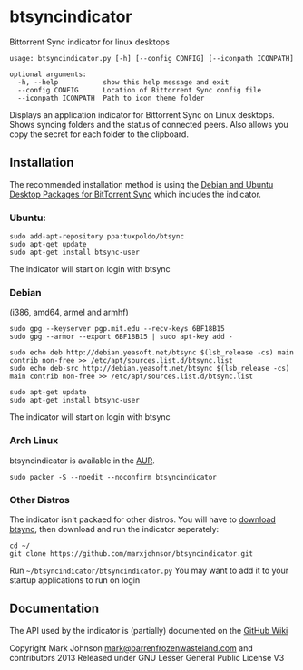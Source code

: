 btsyncindicator
===============

Bittorrent Sync indicator for linux desktops

```
usage: btsyncindicator.py [-h] [--config CONFIG] [--iconpath ICONPATH]

optional arguments:
  -h, --help           show this help message and exit
  --config CONFIG      Location of Bittorrent Sync config file
  --iconpath ICONPATH  Path to icon theme folder
```

Displays an application indicator for Bittorrent Sync on Linux desktops.
Shows syncing folders and the status of connected peers.
Also allows you copy the secret for each folder to the clipboard.

## Installation

The recommended installation method is using the [Debian and Ubuntu Desktop Packages for BitTorrent Sync](http://forum.bittorrent.com/topic/19560-debian-and-ubuntu-desktop-packages-for-bittorrent-sync/) which includes the indicator.

### Ubuntu:
```
sudo add-apt-repository ppa:tuxpoldo/btsync
sudo apt-get update
sudo apt-get install btsync-user
```
The indicator will start on login with btsync

### Debian 
(i386, amd64, armel and armhf)
```
sudo gpg --keyserver pgp.mit.edu --recv-keys 6BF18B15
sudo gpg --armor --export 6BF18B15 | sudo apt-key add -

sudo echo deb http://debian.yeasoft.net/btsync $(lsb_release -cs) main contrib non-free >> /etc/apt/sources.list.d/btsync.list
sudo echo deb-src http://debian.yeasoft.net/btsync $(lsb_release -cs) main contrib non-free >> /etc/apt/sources.list.d/btsync.list

sudo apt-get update
sudo apt-get install btsync-user
```
The indicator will start on login with btsync

### Arch Linux
btsyncindicator is available in the [AUR](https://aur.archlinux.org).
```
sudo packer -S --noedit --noconfirm btsyncindicator
```

### Other Distros
The indicator isn't packaed for other distros. You will have to [download btsync](http://labs.bittorrent.com/experiments/sync.html), then download and run the indicator seperately:
```
cd ~/
git clone https://github.com/marxjohnson/btsyncindicator.git
```
Run `~/btsyncindicator/btsyncindicator.py`
You may want to add it to your startup applications to run on login

## Documentation

The API used by the indicator is (partially) documented on the [GitHub Wiki](https://github.com/marxjohnson/btsyncindicator/wiki)

Copyright Mark Johnson <mark@barrenfrozenwasteland.com> and contributors 2013
Released under GNU Lesser General Public License V3
